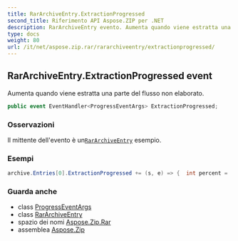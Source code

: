 ```yaml
---
title: RarArchiveEntry.ExtractionProgressed
second_title: Riferimento API Aspose.ZIP per .NET
description: RarArchiveEntry evento. Aumenta quando viene estratta una parte del flusso non elaborato.
type: docs
weight: 80
url: /it/net/aspose.zip.rar/rararchiveentry/extractionprogressed/
---
```

## RarArchiveEntry.ExtractionProgressed event

Aumenta quando viene estratta una parte del flusso non elaborato.

```csharp
public event EventHandler<ProgressEventArgs> ExtractionProgressed;
```

### Osservazioni

Il mittente dell'evento è un[`RarArchiveEntry`](../) esempio.

### Esempi

```csharp
archive.Entries[0].ExtractionProgressed += (s, e) => {  int percent = (int)((100 * e.ProceededBytes) / ((RarArchiveEntry)s).UncompressedSize); };
```

### Guarda anche

* class [ProgressEventArgs](../../../aspose.zip/progresseventargs/)
* class [RarArchiveEntry](../)
* spazio dei nomi [Aspose.Zip.Rar](../../rararchiveentry/)
* assemblea [Aspose.Zip](../../../)


